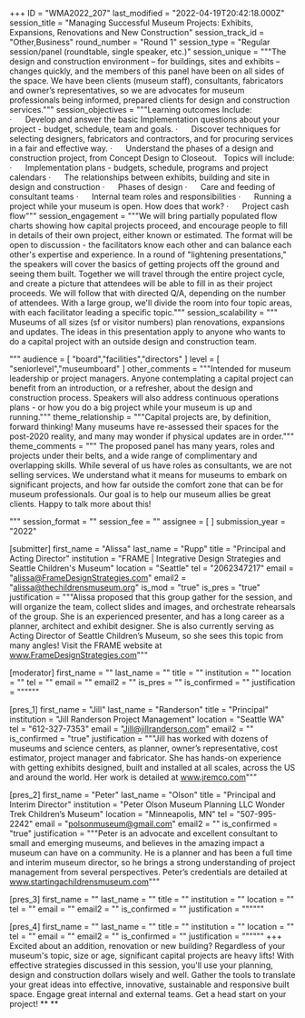 +++
ID = "WMA2022_207"
last_modified = "2022-04-19T20:42:18.000Z"
session_title = "Managing Successful Museum Projects: Exhibits, Expansions, Renovations and New Construction"
session_track_id = "Other,Business"
round_number = "Round 1"
session_type = "Regular session/panel (roundtable, single speaker, etc.)"
session_unique = """The design and construction environment – for buildings, sites and exhibits – changes quickly, and the members of this panel have been on all sides of the space. We have been clients (museum staff), consultants, fabricators and owner’s representatives, so we are advocates for museum professionals being informed, prepared clients for design and construction services."""
session_objectives = """Learning outcomes Include:
·      Develop and answer the basic Implementation questions about your project - budget, schedule, team and goals.
·      Discover techniques for selecting designers, fabricators and contractors, and for procuring services in a fair and effective way.
·      Understand the phases of a design and construction project, from Concept Design to Closeout.
 
Topics will include:
·      Implementation plans - budgets, schedule, programs and project calendars 
·      The relationships between exhibits, building and site in design and construction 
·      Phases of design
·      Care and feeding of consultant teams
·      Internal team roles and responsibilities 
·      Running a project while your museum is open. How does that work? 
·      Project cash flow"""
session_engagement = """We will bring partially populated flow charts showing how capital projects proceed, and encourage people to fill in details of their own project, either known or estimated. The format will be open to discussion - the facilitators know each other and can balance each other's expertise and experience. 
    In a round of "lightening presentations," the speakers will cover the basics of getting projects off the ground and seeing them built. Together we will travel through the entire project cycle, and create a picture that attendees will be able to fill in as their project proceeds. We will follow that with directed Q/A, depending on the number of attendees. With a large group, we'll divide the room into four topic areas, with each facilitator leading a specific topic."""
session_scalability = """  Museums of all sizes (sf or visitor numbers) plan renovations, expansions and updates. The ideas in this presentation apply to anyone who wants to do a capital project with an outside design and construction team.
  
"""
audience = [ "board","facilities","directors" ]
level = [ "seniorlevel","museumboard" ]
other_comments = """Intended for museum leadership or project managers. 
Anyone contemplating a capital project can benefit from an introduction, or a refresher, about the design and construction process. Speakers will also address continuous operations plans - or how you do a big project while your museum is up and running."""
theme_relationship = """Capital projects are, by definition, forward thinking! Many museums have re-assessed their spaces for the post-2020 reality, and many may wonder if physical updates are in order."""
theme_comments = """  The proposed panel has many years, roles and projects under their belts, and a wide range of complimentary and overlapping skills. While several of us have roles as consultants, we are not selling services. We understand what it means for museums to embark on significant projects, and how far outside the comfort zone that can be for museum professionals. Our goal is to help our museum allies be great clients. Happy to talk more about this! 
  
"""
session_format = ""
session_fee = ""
assignee = [  ]
submission_year = "2022"

[submitter]
first_name = "Alissa"
last_name = "Rupp"
title = "Principal      and        Acting Director"
institution = "FRAME | Integrative Design Strategies    and    Seattle Children's Museum"
location = "Seattle"
tel = "2062347217"
email = "alissa@FrameDesignStrategies.com"
email2 = "alissa@thechildrensmuseum.org"
is_mod = "true"
is_pres = "true"
justification = """Alissa proposed that this group gather for the session, and will organize the team, collect slides and images, and orchestrate rehearsals of the group. She is an experienced presenter, and has a long career as a planner, architect and exhibit designer. She is also currently serving as Acting Director of Seattle Children’s Museum, so she sees this topic from many angles! Visit the FRAME website at www.FrameDesignStrategies.com"""

[moderator]
first_name = ""
last_name = ""
title = ""
institution = ""
location = ""
tel = ""
email = ""
email2 = ""
is_pres = ""
is_confirmed = ""
justification = """"""

[pres_1]
first_name = "Jill"
last_name = "Randerson"
title = "Principal"
institution = "Jill Randerson Project Management"
location = "Seattle WA"
tel = "612-327-7353"
email = "Jill@jillranderson.com"
email2 = ""
is_confirmed = "true"
justification = """Jill has worked with dozens of museums and science centers, as planner, owner’s representative, cost estimator, project manager and fabricator. She has hands-on experience with getting exhibits designed, built and installed at all scales, across the US and around the world. Her work is detailed at www.jremco.com"""

[pres_2]
first_name = "Peter"
last_name = "Olson"
title = "Principal                              and                      Interim Director"
institution = "Peter Olson Museum Planning LLC                     Wonder Trek Children’s Museum"
location = "Minneapolis, MN"
tel = "507-995-2242"
email = "polsonmuseum@gmail.com"
email2 = ""
is_confirmed = "true"
justification = """Peter is an advocate and excellent consultant to small and emerging museums, and believes in the amazing impact a museum can have on a community. He is a planner and has been a full time and interim museum director, so he brings a strong understanding of project management from several perspectives.  Peter’s credentials are detailed at www.startingachildrensmuseum.com"""

[pres_3]
first_name = ""
last_name = ""
title = ""
institution = ""
location = ""
tel = ""
email = ""
email2 = ""
is_confirmed = ""
justification = """"""

[pres_4]
first_name = ""
last_name = ""
title = ""
institution = ""
location = ""
tel = ""
email = ""
email2 = ""
is_confirmed = ""
justification = """"""
+++
  Excited about an addition, renovation or new building? Regardless of your museum's topic, size or age, significant capital projects are heavy lifts! With effective strategies discussed in this session, you'll use your planning, design and construction dollars wisely and well. Gather the tools to translate your great ideas into effective, innovative, sustainable and responsive built space. Engage great internal and external teams. Get a head start on your project!
** **
  
